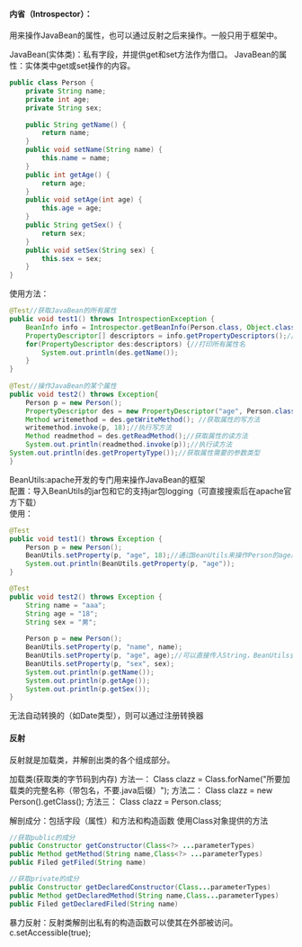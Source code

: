 #### 内省（Introspector）：

用来操作JavaBean的属性，也可以通过反射之后来操作。一般只用于框架中。  

JavaBean(实体类)：私有字段，并提供get和set方法作为借口。 
JavaBean的属性：实体类中get或set操作的内容。  

```java
public class Person {
	private String name;
	private int age;
	private String sex;
	
	public String getName() {
		return name;
	}
	public void setName(String name) {
		this.name = name;
	}
	public int getAge() {
		return age;
	}
	public void setAge(int age) {
		this.age = age;
	}
	public String getSex() {
		return sex;
	}
	public void setSex(String sex) {
		this.sex = sex;
	}	
}
```

使用方法：  

```java
@Test//获取JavaBean的所有属性
public void test1() throws IntrospectionException {
	BeanInfo info = Introspector.getBeanInfo(Person.class, Object.class);//内省获取BeanInfo，去除从Object继承的Class属性
	PropertyDescriptor[] descriptors = info.getPropertyDescriptors();//获取属性描述器
	for(PropertyDescriptor des:descriptors) {//打印所有属性名
		System.out.println(des.getName());
	}
}
	
@Test//操作JavaBean的某个属性
public void test2() throws Exception{
	Person p = new Person();
	PropertyDescriptor des = new PropertyDescriptor("age", Person.class);//获取JavaBean的某个属性
	Method writemethod = des.getWriteMethod(); //获取属性的写方法
	writemethod.invoke(p, 18);//执行写方法
	Method readmethod = des.getReadMethod();//获取属性的读方法
	System.out.println(readmethod.invoke(p));//执行读方法
System.out.println(des.getPropertyType());//获取属性需要的参数类型
}
```

BeanUtils:apache开发的专门用来操作JavaBean的框架  
配置：导入BeanUtils的jar包和它的支持jar包logging（可直接搜索后在apache官方下载）  
使用：  

```java
@Test
public void test1() throws Exception {
	Person p = new Person();
	BeanUtils.setProperty(p, "age", 18);//通过BeanUtils来操作Person的age属性
	System.out.println(BeanUtils.getProperty(p, "age"));
}

@Test
public void test2() throws Exception {
	String name = "aaa";
	String age = "18";
	String sex = "男";
		
	Person p = new Person();
	BeanUtils.setProperty(p, "name", name);
	BeanUtils.setProperty(p, "age", age);//可以直接传入String，BeanUtils会自动转成对应的参数类型，只支持8中基本数据类型
	BeanUtils.setProperty(p, "sex", sex);
	System.out.println(p.getName());
	System.out.println(p.getAge());
	System.out.println(p.getSex());
}
```

无法自动转换的（如Date类型），则可以通过注册转换器  


#### 反射

反射就是加载类，并解剖出类的各个组成部分。  

加载类(获取类的字节码到内存) 
方法一： 
Class clazz  = Class.forName("所要加载类的完整名称（带包名，不要.java后缀）"); 
方法二： 
Class clazz  = new Person().getClass(); 
方法三： 
Class clazz  = Person.class;    

解剖成分：包括字段（属性）和方法和构造函数 
使用Class对象提供的方法  

```java
//获取public的成分
public Constructor getConstructor(Class<?> ...parameterTypes)
public Method getMethod(String name,Class<?> ...parameterTypes)
public Filed getFiled(String name)

//获取private的成分
public Constructor getDeclaredConstructor(Class...parameterTypes)
public Method getDeclaredMethod(String name,Class...parameterTypes)
public Filed getDeclaredFiled(String name)
```

暴力反射：反射类解剖出私有的构造函数可以使其在外部被访问。
c.setAccessible(true);  